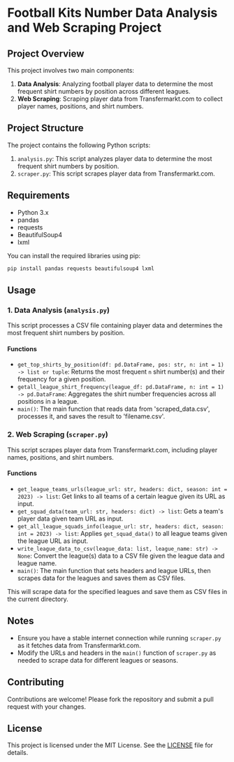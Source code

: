 # Football Kits Number Data Analysis and Web Scraping Project

## Project Overview

This project involves two main components:
1. **Data Analysis**: Analyzing football player data to determine the most frequent shirt numbers by position across different leagues.
2. **Web Scraping**: Scraping player data from Transfermarkt.com to collect player names, positions, and shirt numbers.

## Project Structure

The project contains the following Python scripts:
1. `analysis.py`: This script analyzes player data to determine the most frequent shirt numbers by position.
2. `scraper.py`: This script scrapes player data from Transfermarkt.com.

## Requirements

- Python 3.x
- pandas
- requests
- BeautifulSoup4
- lxml

You can install the required libraries using pip:
```sh
pip install pandas requests beautifulsoup4 lxml
```

## Usage

### 1. Data Analysis (`analysis.py`)

This script processes a CSV file containing player data and determines the most frequent shirt numbers by position.

#### Functions

- `get_top_shirts_by_position(df: pd.DataFrame, pos: str, n: int = 1) -> list or tuple`: Returns the most frequent `n` shirt number(s) and their frequency for a given position.
- `getall_league_shirt_frequency(league_df: pd.DataFrame, n: int = 1) -> pd.DataFrame`: Aggregates the shirt number frequencies across all positions in a league.
- `main()`: The main function that reads data from 'scraped_data.csv', processes it, and saves the result to 'filename.csv'.


### 2. Web Scraping (`scraper.py`)

This script scrapes player data from Transfermarkt.com, including player names, positions, and shirt numbers.

#### Functions

- `get_league_teams_urls(league_url: str, headers: dict, season: int = 2023) -> list`: Get links to all teams of a certain league given its URL as input.
- `get_squad_data(team_url: str, headers: dict) -> list`: Gets a team's player data given team URL as input.
- `get_all_league_squads_info(league_url: str, headers: dict, season: int = 2023) -> list`: Applies `get_squad_data()` to all league teams given the league URL as input.
- `write_league_data_to_csv(league_data: list, league_name: str) -> None`: Convert the league(s) data to a CSV file given the league data and league name.
- `main()`: The main function that sets headers and league URLs, then scrapes data for the leagues and saves them as CSV files.


This will scrape data for the specified leagues and save them as CSV files in the current directory.

## Notes

- Ensure you have a stable internet connection while running `scraper.py` as it fetches data from Transfermarkt.com.
- Modify the URLs and headers in the `main()` function of `scraper.py` as needed to scrape data for different leagues or seasons.

## Contributing

Contributions are welcome! Please fork the repository and submit a pull request with your changes.

## License

This project is licensed under the MIT License. See the [LICENSE](LICENSE) file for details.
